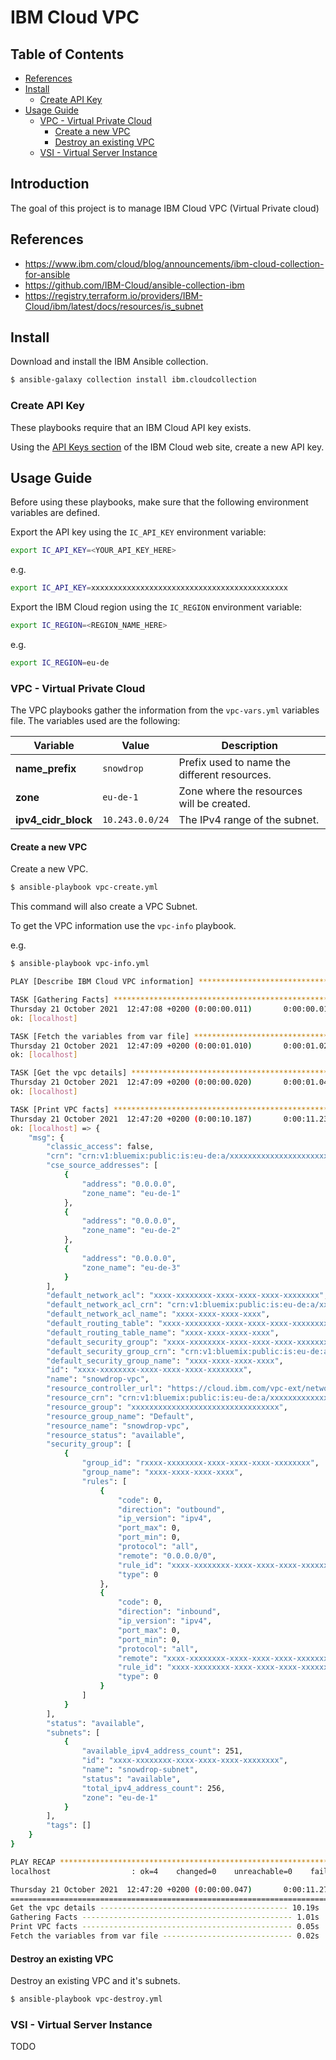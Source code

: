 # IBM Cloud VPC

## Table of Contents

   * [References](#references)
   * [Install](#install)
      * [Create API Key](#create-api-key)
   * [Usage Guide](#usage-guide)
      * [VPC - Virtual Private Cloud](#vpc---virtual-private-cloud)
         * [Create a new VPC](#create-a-new-vpc)
         * [Destroy an existing VPC](#destroy-an-existing-vpc)
      * [VSI - Virtual Server Instance](#vsi---virtual-server-instance)


## Introduction

The goal of this project is to manage IBM Cloud VPC (Virtual Private cloud)

## References

* https://www.ibm.com/cloud/blog/announcements/ibm-cloud-collection-for-ansible
* https://github.com/IBM-Cloud/ansible-collection-ibm
* https://registry.terraform.io/providers/IBM-Cloud/ibm/latest/docs/resources/is_subnet


## Install 

Download and install the IBM Ansible collection.

```bash
$ ansible-galaxy collection install ibm.cloudcollection
```

### Create API Key

These playbooks require that an IBM Cloud API key exists.

Using the [API Keys section](https://cloud.ibm.com/iam/apikeys) of the IBM Cloud web site, create a new API key.

## Usage Guide

Before using these playbooks, make sure that the following environment variables are defined.

Export the API key using the `IC_API_KEY` environment variable:

```bash
export IC_API_KEY=<YOUR_API_KEY_HERE>
```

e.g.

```bash
export IC_API_KEY=xxxxxxxxxxxxxxxxxxxxxxxxxxxxxxxxxxxxxxxxxxxx
```

Export the IBM Cloud region using the `IC_REGION` environment variable:

```bash
export IC_REGION=<REGION_NAME_HERE>
```

e.g.

```bash
export IC_REGION=eu-de
```

### VPC - Virtual Private Cloud

The VPC playbooks gather the information from the `vpc-vars.yml` variables file. The variables used are the following:

| Variable | Value | Description |
| --- | --- | --- |
| **name_prefix** | `snowdrop` | Prefix used to name the different resources. |
| **zone** | `eu-de-1` | Zone where the resources will be created. |
| **ipv4_cidr_block** | `10.243.0.0/24` | The IPv4 range of the subnet. |

#### Create a new VPC

Create a new VPC.

```bash
$ ansible-playbook vpc-create.yml
```

This command will also create a VPC Subnet.

To get the VPC information use the `vpc-info` playbook.

e.g.

```bash
$ ansible-playbook vpc-info.yml 

PLAY [Describe IBM Cloud VPC information] **************************************

TASK [Gathering Facts] *********************************************************
Thursday 21 October 2021  12:47:08 +0200 (0:00:00.011)       0:00:00.011 ****** 
ok: [localhost]

TASK [Fetch the variables from var file] ***************************************
Thursday 21 October 2021  12:47:09 +0200 (0:00:01.010)       0:00:01.021 ****** 
ok: [localhost]

TASK [Get the vpc details] *****************************************************
Thursday 21 October 2021  12:47:09 +0200 (0:00:00.020)       0:00:01.042 ****** 
ok: [localhost]

TASK [Print VPC facts] *********************************************************
Thursday 21 October 2021  12:47:20 +0200 (0:00:10.187)       0:00:11.230 ****** 
ok: [localhost] => {
    "msg": {
        "classic_access": false,
        "crn": "crn:v1:bluemix:public:is:eu-de:a/xxxxxxxxxxxxxxxxxxxxxxxxxxxxxxxxx::vpc:xxxx-xxxxxxxx-xxxx-xxxx-xxxx-xxxxxxxx",
        "cse_source_addresses": [
            {
                "address": "0.0.0.0",
                "zone_name": "eu-de-1"
            },
            {
                "address": "0.0.0.0",
                "zone_name": "eu-de-2"
            },
            {
                "address": "0.0.0.0",
                "zone_name": "eu-de-3"
            }
        ],
        "default_network_acl": "xxxx-xxxxxxxx-xxxx-xxxx-xxxx-xxxxxxxx",
        "default_network_acl_crn": "crn:v1:bluemix:public:is:eu-de:a/xxxxxxxxxxxxxxxxxxxxxxxxxxxxxxxxx::network-acl:xxxx-xxxxxxxx-xxxx-xxxx-xxxx-xxxxxxxx",
        "default_network_acl_name": "xxxx-xxxx-xxxx-xxxx",
        "default_routing_table": "xxxx-xxxxxxxx-xxxx-xxxx-xxxx-xxxxxxxx",
        "default_routing_table_name": "xxxx-xxxx-xxxx-xxxx",
        "default_security_group": "xxxx-xxxxxxxx-xxxx-xxxx-xxxx-xxxxxxxx",
        "default_security_group_crn": "crn:v1:bluemix:public:is:eu-de:a/xxxxxxxxxxxxxxxxxxxxxxxxxxxxxxxxx::security-group:xxxx-xxxxxxxx-xxxx-xxxx-xxxx-xxxxxxxx",
        "default_security_group_name": "xxxx-xxxx-xxxx-xxxx",
        "id": "xxxx-xxxxxxxx-xxxx-xxxx-xxxx-xxxxxxxx",
        "name": "snowdrop-vpc",
        "resource_controller_url": "https://cloud.ibm.com/vpc-ext/network/vpcs",
        "resource_crn": "crn:v1:bluemix:public:is:eu-de:a/xxxxxxxxxxxxxxxxxxxxxxxxxxxxxxxxx::vpc:xxxx-xxxxxxxx-xxxx-xxxx-xxxx-xxxxxxxx",
        "resource_group": "xxxxxxxxxxxxxxxxxxxxxxxxxxxxxxxxx",
        "resource_group_name": "Default",
        "resource_name": "snowdrop-vpc",
        "resource_status": "available",
        "security_group": [
            {
                "group_id": "rxxxx-xxxxxxxx-xxxx-xxxx-xxxx-xxxxxxxx",
                "group_name": "xxxx-xxxx-xxxx-xxxx",
                "rules": [
                    {
                        "code": 0,
                        "direction": "outbound",
                        "ip_version": "ipv4",
                        "port_max": 0,
                        "port_min": 0,
                        "protocol": "all",
                        "remote": "0.0.0.0/0",
                        "rule_id": "xxxx-xxxxxxxx-xxxx-xxxx-xxxx-xxxxxxxx",
                        "type": 0
                    },
                    {
                        "code": 0,
                        "direction": "inbound",
                        "ip_version": "ipv4",
                        "port_max": 0,
                        "port_min": 0,
                        "protocol": "all",
                        "remote": "xxxx-xxxxxxxx-xxxx-xxxx-xxxx-xxxxxxxx",
                        "rule_id": "xxxx-xxxxxxxx-xxxx-xxxx-xxxx-xxxxxxxx",
                        "type": 0
                    }
                ]
            }
        ],
        "status": "available",
        "subnets": [
            {
                "available_ipv4_address_count": 251,
                "id": "xxxx-xxxxxxxx-xxxx-xxxx-xxxx-xxxxxxxx",
                "name": "snowdrop-subnet",
                "status": "available",
                "total_ipv4_address_count": 256,
                "zone": "eu-de-1"
            }
        ],
        "tags": []
    }
}

PLAY RECAP ***************************************************************************
localhost                  : ok=4    changed=0    unreachable=0    failed=0    skipped=0    rescued=0    ignored=0   

Thursday 21 October 2021  12:47:20 +0200 (0:00:00.047)       0:00:11.277 ****** 
=============================================================================== 
Get the vpc details ------------------------------------------ 10.19s
Gathering Facts ----------------------------------------------- 1.01s
Print VPC facts ----------------------------------------------- 0.05s
Fetch the variables from var file ----------------------------- 0.02s

```

#### Destroy an existing VPC

Destroy an existing VPC and it's subnets.

```bash
$ ansible-playbook vpc-destroy.yml
```

### VSI - Virtual Server Instance

TODO

